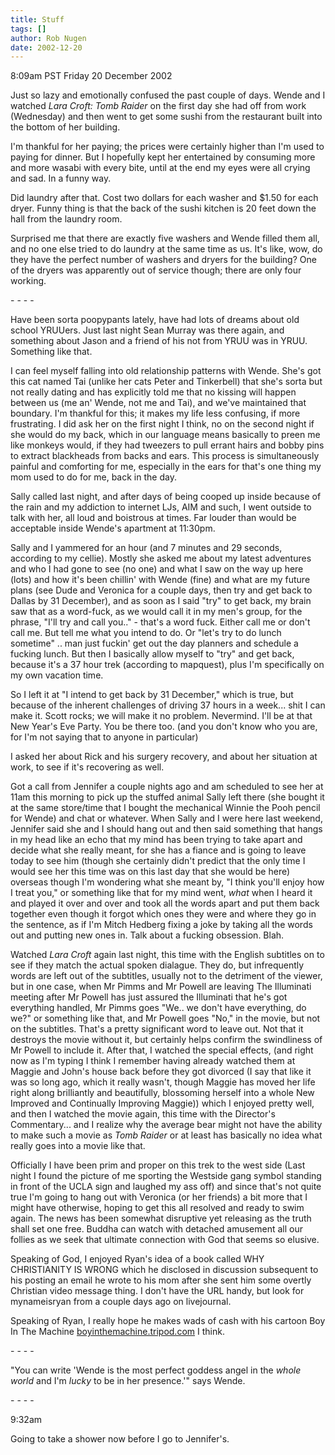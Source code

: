 ```yaml
---
title: Stuff
tags: []
author: Rob Nugen
date: 2002-12-20
---
```


<p class=date>8:09am PST Friday 20 December 2002</p>

<p>Just so lazy and emotionally confused the past couple of days.
Wende and I watched <em>Lara Croft: Tomb Raider</em> on the first day
she had off from work (Wednesday) and then went to get some sushi from
the restaurant built into the bottom of her building.</p>

<p>I'm thankful for her paying; the prices were certainly higher than
I'm used to paying for dinner.  But I hopefully kept her entertained
by consuming more and more wasabi with every bite, until at the end my
eyes were all crying and sad.  In a funny way.</p>

<p>Did laundry after that.  Cost two dollars for each washer and $1.50
for each dryer.  Funny thing is that the back of the sushi kitchen is
20 feet down the hall from the laundry room.</p>

<p>Surprised me that there are exactly five washers and Wende filled
them all, and no one else tried to do laundry at the same time as us.
It's like, wow, do they have the perfect number of washers and dryers
for the building?  One of the dryers was apparently out of service
though; there are only four working.</p>

<p>- - - -</p>

<p>Have been sorta poopypants lately, have had lots of dreams about
old school YRUUers.  Just last night Sean Murray was there again, and
something about Jason and a friend of his not from YRUU was in YRUU.
Something like that.</p>

<p>I can feel myself falling into old relationship patterns with
Wende.  She's got this cat named Tai (unlike her cats Peter and
Tinkerbell) that she's sorta but not really dating and has explicitly
told me that no kissing will happen between us (me an' Wende, not me
and Tai), and we've maintained that boundary.  I'm thankful for this;
it makes my life less confusing, if more frustrating.  I did ask her
on the first night I think, no on the second night if she would do my
back, which in our language means basically to preen me like monkeys
would, if they had tweezers to pull errant hairs and bobby pins to
extract blackheads from backs and ears.  This process is
simultaneously painful and comforting for me, especially in the ears
for that's one thing my mom used to do for me, back in the day.</p>

<p>Sally called last night, and after days of being cooped up inside
because of the rain and my addiction to internet LJs, AIM and such, I
went outside to talk with her, all loud and boistrous at times.  Far
louder than would be acceptable inside Wende's apartment at
11:30pm.</p>

<p>Sally and I yammered for an hour (and 7 minutes and 29 seconds,
according to my cellie).  Mostly she asked me about my latest
adventures and who I had gone to see (no one) and what I saw on the
way up here (lots) and how it's been chillin' with Wende (fine) and
what are my future plans (see Dude and Veronica for a couple days,
then try and get back to Dallas by 31 December), and as soon as I said
"try" to get back, my brain saw that as a word-fuck, as we would call
it in my men's group, for the phrase, "I'll try and call you.." -
that's a word fuck.  Either call me or don't call me.  But tell me
what you intend to do.  Or "let's try to do lunch sometime" .. man
just fuckin' get out the day planners and schedule a fucking lunch.
But then I basically allow myself to "try" and get back, because it's
a 37 hour trek (according to mapquest), plus I'm specifically on my
own vacation time.</p>

<p>So I left it at "I intend to get back by 31 December," which is
true, but because of the inherent challenges of driving 37 hours in a
week... shit I can make it.  Scott rocks; we will make it no problem.
Nevermind.  I'll be at that New Year's Eve Party.  You be there
too. (and you don't know who you are, for I'm not saying that to
anyone in particular)</p>

<p>I asked her about Rick and his surgery recovery, and about her
situation at work, to see if it's recovering as well.</p>

<p>Got a call from Jennifer a couple nights ago and am scheduled to
see her at 11am this morning to pick up the stuffed animal Sally left
there (she bought it at the same store/time that I bought the
mechanical Winnie the Pooh pencil for Wende) and chat or whatever.
When Sally and I were here last weekend, Jennifer said she and I
should hang out and then said something that hangs in my head like an
echo that my mind has been trying to take apart and decide what she
really meant, for she has a fiance and is going to leave today to see
him (though she certainly didn't predict that the only time I would
see her this time was on this last day that she would be here)
overseas though I'm wondering what she meant by, "I think you'll enjoy
how I treat you," or something like that for my mind went,
<em>what</em> when I heard it and played it over and over and took all
the words apart and put them back together even though it forgot which
ones they were and where they go in the sentence, as if I'm Mitch
Hedberg fixing a joke by taking all the words out and putting new ones
in.  Talk about a fucking obsession.  Blah.</p>

<p>Watched <em>Lara Croft</em> again last night, this time with the
English subtitles on to see if they match the actual spoken dialague.
They do, but infrequently words are left out of the subtitles, usually
not to the detriment of the viewer, but in one case, when Mr Pimms and
Mr Powell are leaving The Illuminati meeting after Mr Powell has just
assured the Illuminati that he's got everything handled, Mr Pimms goes
"We.. we don't have everything, do we?" or something like that, and Mr
Powell goes "No," in the movie, but not on the subtitles.  That's a
pretty significant word to leave out.  Not that it destroys the movie
without it, but certainly helps confirm the swindliness of Mr Powell
to include it.  After that, I watched the special effects, (and right
now as I'm typing I think I remember having already watched them at
Maggie and John's house back before they got divorced (I say that like
it was so long ago, which it really wasn't, though Maggie has moved
her life right along brilliantly and beautifully, blossoming herself
into a whole New Improved and Continually Improving Maggie)) which I
enjoyed pretty well, and then I watched the movie again, this time
with the Director's Commentary... and I realize why the average bear
might not have the ability to make such a movie as <em>Tomb
Raider</em> or at least has basically no idea what really goes into a
movie like that.</p>

<p>Officially I have been prim and proper on this trek to the west
side (Last night I found the picture of me sporting the Westside gang
symbol standing in front of the UCLA sign and laughed my ass off) and
since that's not quite true I'm going to hang out with Veronica (or
her friends) a bit more that I might have otherwise, hoping to get
this all resolved and ready to swim again.  The news has been somewhat
disruptive yet releasing as the truth shall set one free.  Buddha can
watch with detached amusement all our follies as we seek that ultimate
connection with God that seems so elusive.</p>

<p>Speaking of God, I enjoyed Ryan's idea of a book called WHY
CHRISTIANITY IS WRONG which he disclosed in discussion subsequent to
his posting an email he wrote to his mom after she sent him some
overtly Christian video message thing. I don't have the URL handy, but
look for mynameisryan from a couple days ago on livejournal.</p>

<p>Speaking of Ryan, I really hope he makes wads of cash with his
cartoon Boy In The Machine <a
href="https://boyinthemachine.tripod.com/">boyinthemachine.tripod.com</a>
I think.</p>

<p>- - - -</p>

<p>"You can write 'Wende is the most perfect goddess angel in the
<em>whole world</em> and I'm <em>lucky</em> to be in her
presence.'" says Wende.</p>

<p>- - - -</p>

<p class=date>9:32am</p>

<p>Going to take a shower now before I go to Jennifer's.</p>

